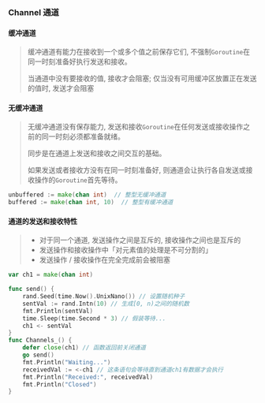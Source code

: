 ### Channel 通道

#### 缓冲通道
> 缓冲通道有能力在接收到一个或多个值之前保存它们, 不强制`Goroutine`在同一时刻准备好执行发送和接收。
> 
> 当通道中没有要接收的值, 接收才会阻塞; 仅当没有可用缓冲区放置正在发送的值时, 发送才会阻塞

#### 无缓冲通道
> 无缓冲通道没有保存能力, 发送和接收`Goroutine`在任何发送或接收操作之前的同一时刻必须都准备就绪。
>
> 同步是在通道上发送和接收之间交互的基础。
> 
> 如果发送或者接收方没有在同一时刻准备好, 则通道会让执行各自发送或接收操作的`Goroutine`首先等待。

```GO
unbuffered := make(chan int)  // 整型无缓冲通道
buffered := make(chan int, 10)  // 整型有缓冲通道
```

#### 通道的发送和接收特性
> - 对于同一个通道, 发送操作之间是互斥的, 接收操作之间也是互斥的
> - 发送操作和接收操作中「对元素值的处理是不可分割的」
> - 发送操作 / 接收操作在完全完成前会被阻塞

```GO
var ch1 = make(chan int)

func send() {
	rand.Seed(time.Now().UnixNano()) // 设置随机种子
	sentVal := rand.Intn(10) // 生成[0, n)之间的随机数
	fmt.Println(sentVal)
	time.Sleep(time.Second * 3) // 假装等待...
	ch1 <- sentVal
}
func Channels_() {
	defer close(ch1) // 函数返回前关闭通道
	go send()
	fmt.Println("Waiting...")
	receivedVal := <-ch1 // 这条语句会等待直到通道ch1有数据才会执行
	fmt.Println("Received:", receivedVal)
	fmt.Println("Closed")
}
```